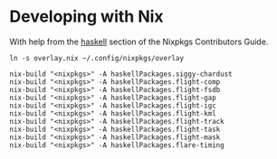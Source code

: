 # Developing with Nix

With help from the [haskell](http://nixos.org/nixpkgs/manual/#users-guide-to-the-haskell-infrastructure) section of the
Nixpkgs Contributors Guide.

    ln -s overlay.nix ~/.config/nixpkgs/overlay
    
    nix-build "<nixpkgs>" -A haskellPackages.siggy-chardust
    nix-build "<nixpkgs>" -A haskellPackages.flight-comp
    nix-build "<nixpkgs>" -A haskellPackages.flight-fsdb
    nix-build "<nixpkgs>" -A haskellPackages.flight-gap
    nix-build "<nixpkgs>" -A haskellPackages.flight-igc
    nix-build "<nixpkgs>" -A haskellPackages.flight-kml
    nix-build "<nixpkgs>" -A haskellPackages.flight-track
    nix-build "<nixpkgs>" -A haskellPackages.flight-task
    nix-build "<nixpkgs>" -A haskellPackages.flight-mask
    nix-build "<nixpkgs>" -A haskellPackages.flare-timing
